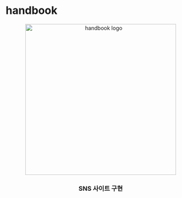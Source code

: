 # handbook
<div align='center'>
<img src='https://github.com/ssangyongHandbook/handbook/assets/124232240/f086e79a-7b6b-4cdb-9502-65050c27db90' alt='handbook logo' width='400'>
<h3>SNS 사이트 구현</h3>
</div>
